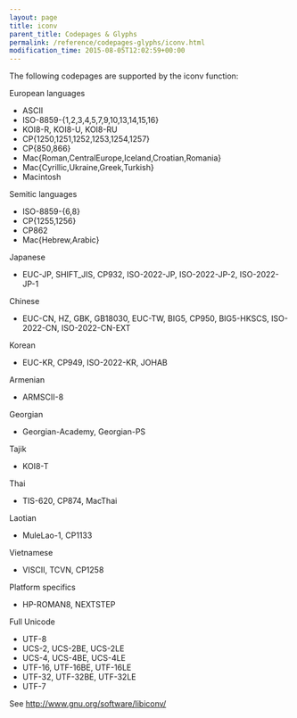 ```yaml
---
layout: page
title: iconv
parent_title: Codepages & Glyphs
permalink: /reference/codepages-glyphs/iconv.html
modification_time: 2015-08-05T12:02:59+00:00
---
```


The following codepages are supported by the iconv function:

European languages

<ul>
<li>ASCII</li>
<li>ISO-8859-{1,2,3,4,5,7,9,10,13,14,15,16}</li>
<li>KOI8-R, KOI8-U, KOI8-RU</li>
<li>CP{1250,1251,1252,1253,1254,1257}</li>
<li>CP{850,866}</li>
<li>Mac{Roman,CentralEurope,Iceland,Croatian,Romania}</li>
<li>Mac{Cyrillic,Ukraine,Greek,Turkish}</li>
<li> Macintosh</li>
</ul>

Semitic languages

<ul>
<li>ISO-8859-{6,8}</li>
<li>CP{1255,1256}</li>
<li>CP862</li>
<li>Mac{Hebrew,Arabic}</li>
</ul>

Japanese

<ul>
<li>EUC-JP, SHIFT_JIS, CP932, ISO-2022-JP, ISO-2022-JP-2, ISO-2022-JP-1</li>
</ul>

Chinese

<ul>
<li>EUC-CN, HZ, GBK, GB18030, EUC-TW, BIG5, CP950, BIG5-HKSCS, ISO-2022-CN, ISO-2022-CN-EXT</li>
</ul>

Korean

<ul>
<li>EUC-KR, CP949, ISO-2022-KR, JOHAB</li>
</ul>

Armenian

<ul>
<li>ARMSCII-8</li>
</ul>

Georgian

<ul>
<li>Georgian-Academy, Georgian-PS</li>
</ul>

Tajik

<ul>
<li>KOI8-T</li>
</ul>

Thai

<ul>
<li>TIS-620, CP874, MacThai</li>
</ul>

Laotian

<ul>
<li>MuleLao-1, CP1133</li>
</ul>

Vietnamese

<ul>
<li>VISCII, TCVN, CP1258</li>
</ul>

Platform specifics

<ul>
<li>HP-ROMAN8, NEXTSTEP</li>
</ul>

Full Unicode

<ul>
<li>UTF-8</li>
<li>UCS-2, UCS-2BE, UCS-2LE</li>
<li>UCS-4, UCS-4BE, UCS-4LE</li>
<li>UTF-16, UTF-16BE, UTF-16LE</li>
<li>UTF-32, UTF-32BE, UTF-32LE</li>
<li>UTF-7</li>
</ul>

See <a href="http://www.gnu.org/software/libiconv/">http://www.gnu.org/software/libiconv/</a>


